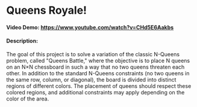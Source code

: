 # Queens Royale!
#### Video Demo:  <https://www.youtube.com/watch?v=CHd5E6Aakbs>
#### Description:
The goal of this project is to solve a variation of the classic N-Queens problem, called "Queens Battle," where the objective is to place N queens on an N×N chessboard in such a way that no two queens threaten each other. In addition to the standard N-Queens constraints (no two queens in the same row, column, or diagonal), the board is divided into distinct regions of different colors. The placement of queens should respect these colored regions, and additional constraints may apply depending on the color of the area.